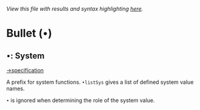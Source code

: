 *View this file with results and syntax highlighting [here](https://saltytine.github.io/BQN/help/system.html).*

# Bullet (`•`)

## `•`: System
[→specification](../spec/system.md)

A prefix for system functions. `•listSys` gives a list of defined system value names.

`•` is ignored when determining the role of the system value.
